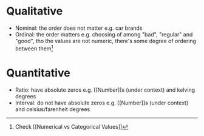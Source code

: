 # Qualitative

- Nominal: the order does not matter e.g. car brands
- Ordinal: the order matters e.g. choosing of among "bad", "regular" and "good", tho the values are not numeric, there's some degree of ordering between them[^1]

[^1]: Check [[Numerical vs Categorical Values]]

# Quantitative 

- Ratio: have absolute zeros e.g. [[Number]]s (under context) and kelving degrees
- Interval: do not have absolute zeros e.g. [[Number]]s (under context) and celsius/farenheit degrees